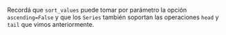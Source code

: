 Recordá que `sort_values` puede tomar por parámetro la opción `ascending=False` y que los `Series` también soportan las operaciones `head` y `tail` que vimos anteriormente. 